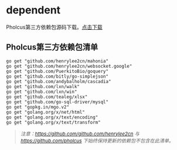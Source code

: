 # dependent
Pholcus第三方依赖包源码下载。[点击下载]()

## Pholcus第三方依赖包清单

````
go get "github.com/henrylee2cn/mahonia"
go get "github.com/henrylee2cn/websocket.google"
go get "github.com/PuerkitoBio/goquery"
go get "github.com/bitly/go-simplejson"
go get "github.com/andybalholm/cascadia"
go get "github.com/lxn/walk"
go get "github.com/lxn/win"
go get "github.com/tealeg/xlsx"
go get "github.com/go-sql-driver/mysql"
go get "gopkg.in/mgo.v2"
go get "golang.org/x/net/html"
go get "golang.org/x/text/encoding"
go get "golang.org/x/text/transform"
````
> *<font size=2>注意：https://github.com/github.com/henrylee2cn 与 https://github.com/pholcus 下始终保持更新的依赖包不包含在此清单。</font>*
